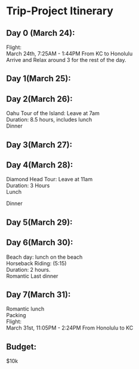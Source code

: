 # Trip-Project Itinerary 

## Day 0 (March 24):

Flight: </br>
March 24th, 7:25AM - 1:44PM From KC to Honolulu </br>
Arrive and Relax around 3 for the rest of the day. 

## Day 1(March 25):

## Day 2(March 26):
Oahu Tour of the Island: Leave at 7am </br>
Duration: 8.5 hours, includes lunch </br>
Dinner

## Day 3(March 27): 

## Day 4(March 28):
Diamond Head Tour: Leave at 11am </br>
Duration: 3 Hours</br>
Lunch</br>

Dinner

## Day 5(March 29): 

## Day 6(March 30): 

Beach day: lunch on the beach </br>
Horseback Riding:  (5:15) </br>
Duration: 2 hours. </br>
Romantic Last dinner

## Day 7(March 31): 
Romantic lunch</br>
Packing</br>
Flight: </br>
March 31st, 11:05PM - 2:24PM From Honolulu to KC </br>

## Budget: 
$10k 
